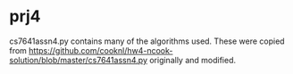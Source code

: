 # prj4

cs7641assn4.py contains many of the algorithms used.  These were copied from 
https://github.com/cooknl/hw4-ncook-solution/blob/master/cs7641assn4.py
originally and modified.

